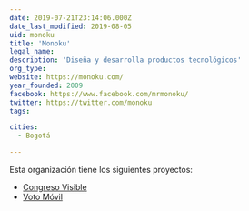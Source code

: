```yaml
---
date: 2019-07-21T23:14:06.000Z
date_last_modified: 2019-08-05
uid: monoku
title: 'Monoku'
legal_name: 
description: 'Diseña y desarrolla productos tecnológicos'
org_type: 
website: https://monoku.com/
year_founded: 2009
facebook: https://www.facebook.com/mrmonoku/
twitter: https://twitter.com/monoku
tags:

cities: 
  - Bogotá

---
```


Esta organización tiene los siguientes proyectos:

- [Congreso Visible](/proyectos/congreso-visible)
- [Voto Móvil](/proyectos/voto-movil)
